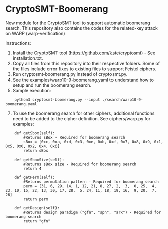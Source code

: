 # CryptoSMT-Boomerang
New module for the CryptoSMT tool to support automatic boomerang search.
This repository also contains the codes for the related-key attack on WARP (warp-verification)

Instructions:
1. Install the CryptoSMT tool (https://github.com/kste/cryptosmt) - See installation.txt.
2. Copy all files from this repository into their respective folders. Some of the files include error fixes to existing files to support Feistel ciphers.
3. Run cryptosmt-boomerang.py instead of cryptosmt.py.
4. See the examples/warp10-9-boomerang.yaml to understand how to setup and run the boomerang search.
5. Sample execution:
```
    python3 cryptosmt-boomerang.py --input ./search/warp10-9-boomerang.yaml
```
7. To use the boomerang search for other ciphers, additional functions need to be added to the cipher definition. See ciphers/warp.py for examples:
```
    def getSbox(self):
        #Returns sBox - Required for boomerang search
        sBox = [0xc, 0xa, 0xd, 0x3, 0xe, 0xb, 0xf, 0x7, 0x8, 0x9, 0x1, 0x5, 0x0, 0x2, 0x4, 0x6]
        return sBox

    def getSboxSize(self):
        #Returns sBox size - Required for boomerang search
        return 4
    
    def getPerm(self):
        #Returns permutation pattern - Required for boomerang search
        perm = [31, 6, 29, 14, 1, 12, 21, 8, 27, 2,  3,  0, 25,  4, 23, 10, 15, 22, 13, 30, 17, 28,  5, 24, 11, 18, 19, 16,  9, 20,  7, 26]
        return perm
    
    def getDesign(self):
        #Returns design paradigm ("gfn", "spn", "arx") - Required for boomerang search
        return "gfn"
```
